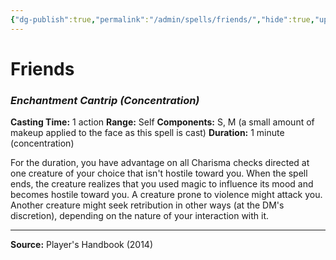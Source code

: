 ```yaml
---
{"dg-publish":true,"permalink":"/admin/spells/friends/","hide":true,"updated":"2025-08-05T19:49:54.549+01:00"}
---
```


# Friends
### *Enchantment Cantrip* *(Concentration)*
**Casting Time:** 1 action
**Range:** Self
**Components:** S, M (a small amount of makeup applied to the face as this spell is cast)
**Duration:** 1 minute (concentration)

For the duration, you have advantage on all Charisma checks directed at one creature of your choice that isn't hostile toward you. When the spell ends, the creature realizes that you used magic to influence its mood and becomes hostile toward you. A creature prone to violence might attack you. Another creature might seek retribution in other ways (at the DM's discretion), depending on the nature of your interaction with it.

---
**Source:** Player's Handbook (2014)